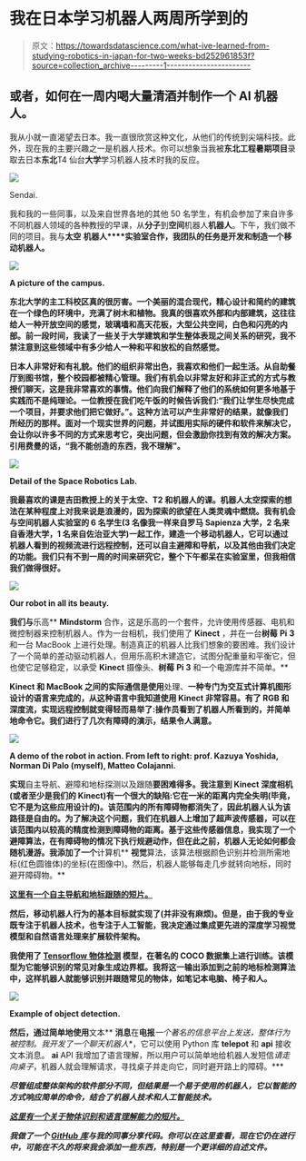 # 我在日本学习机器人两周所学到的

> 原文：<https://towardsdatascience.com/what-ive-learned-from-studying-robotics-in-japan-for-two-weeks-bd252961853f?source=collection_archive---------1----------------------->

## 或者，如何在一周内喝大量清酒并制作一个 AI 机器人。

我从小就一直渴望去日本。我一直很欣赏这种文化，从他们的传统到尖端科技。此外，现在我的主要兴趣之一是机器人技术。你可以想象当我被**东北工程暑期项目**录取去日本**东北**T4 仙台**大学**学习机器人技术时我的反应。

![](img/2f7464d594a2cf2dcebb7681d5eeb840.png)

Sendai.

我和我的一些同事，以及来自世界各地的其他 50 名学生，有机会参加了来自许多不同机器人领域的各种教授的早课，从**分子**到**空间**机器人**机器人**。下午，我们做不同的项目。我与**太空** **机器人****实验室合作，我团队的任务是开发和制造一个移动机器人。**

**![](img/638d63aeb65855d5ad83578d28d86e5b.png)**

**A picture of the campus.**

**东北大学的主工科校区真的很厉害。一个美丽的混合现代，精心设计和简约的建筑在一个绿色的环境中，充满了树木和植物。我真的很喜欢外部和内部建筑，这往往给人一种开放空间的感觉，玻璃墙和高天花板，大型公共空间，白色和闪亮的内部。前一段时间，我读了一些关于大学建筑和学生整体表现之间关系的研究，我不禁注意到这些领域中有多少给人一种和平和放松的自然感觉。**

**日本人非常好和有礼貌。他们的组织非常出色，我喜欢和他们一起生活。从自助餐厅到图书馆，整个校园都被精心管理。我们有机会以非常友好和非正式的方式与教授们聊天，这是我非常喜欢的事情。他们向我们解释了他们的系统如何更多地基于实践而不是纯理论。一位教授在我们吃午饭的时候告诉我们:“我们让学生尽快完成一个项目，并要求他们把它做好。”。这种方法可以产生非常好的结果，就像我们所经历的那样。面对一个现实世界的问题，并试图用实际的硬件和软件来解决它，会让你以许多不同的方式来思考它，突出问题，但会激励你找到有效的解决方案。引用费曼的话，“我不能创造的东西，我不理解”。**

**![](img/9b53f35c942f573ca32f48b411379f57.png)**

**Detail of the Space Robotics Lab.**

**我最喜欢的课是吉田教授上的关于太空、T2 和机器人的课。机器人太空探索的想法在某种程度上对我来说是浪漫的，因为探索的欲望在人类灵魂中燃烧。我有机会与空间机器人实验室的 6 名学生(3 名像我一样来自罗马 Sapienza 大学，2 名来自香港大学，1 名来自佐治亚大学)一起工作，建造一个移动机器人，它可以通过机器人看到的视频流进行远程控制，还可以自主避障和导航，以及其他由我们决定的功能。我们只有不到一周的时间来研究它，整个下午都呆在实验室里，但我相信我们做得很好。**

**![](img/fa0cc41d6234bd6603113e4b3adc351c.png)**

**Our robot in all its beauty.**

**我们与**乐高** **Mindstorm** 合作，这是乐高的一个套件，允许使用传感器、电机和微控制器来控制机器人。作为一台相机，我们使用了 **Kinect** ，并在一台**树莓** **Pi** **3** 和一台 MacBook 上进行处理。制造真正的机器人比我们想象的要困难。我们设计了一个简单的差动驱动机器人，但用乐高积木建造它，试图分配重量和平衡它，但也使它足够稳定，以承受 **Kinect** 摄像头、**树莓** **Pi 3** 和一个电源库并不简单。**

**Kinect 和 MacBook 之间的实际通信是使用**处理、**一种专门为交互式计算机图形设计的语言来完成的，从这种语言中我知道使用 Kinect 非常容易。有了 RGB 和深度流，实现远程控制就变得轻而易举了:操作员看到了机器人所看到的，并简单地命令它。我们进行了几次有障碍的演示，结果令人满意。**

**![](img/6634a959fe912c044e62fa26067fd388.png)**

**A demo of the robot in action. From left to right: prof. Kazuya Yoshida, Norman Di Palo (myself), Matteo Colajanni.**

**实现**自主导航、避障和地标探测以及跟随**要困难得多。我注意到 Kinect 深度相机(或者至少是我们的 Kinect)有一个很大的缺陷:它在一米的距离内完全失明(毕竟，它不是为这些应用设计的)。该范围内的所有障碍物都消失了，因此机器人认为该路径是自由的。为了解决这个问题，我们在机器人上增加了超声波传感器，可以在该范围内以较高的精度检测到障碍物的距离。基于这些传感器信息，我实现了一个避障算法，在有障碍物的情况下执行规避动作，但在此之前，机器人无论如何都会随机漫游。我添加了一个**计算机** **视觉**算法，该算法根据颜色识别并检测所需地标(红色圆锥体)的坐标(在图像中)。然后，机器人能够每走几步就转向地标，同时避开障碍物。**

**[这里有一个自主导航和地标跟随的短片。](https://vimeo.com/228887235)**

**然后，移动机器人行为的基本目标就实现了(并非没有麻烦)。但是，由于我的专业既专注于机器人技术，也专注于人工智能，我决定通过集成更先进的深度学习视觉模型和自然语言处理来扩展软件架构。**

**我使用了 [**Tensorflow** **物体检测**](https://github.com/tensorflow/models) 模型，在著名的 **COCO** 数据集上进行训练。该模型为它能够识别的常见对象生成边界框。我将这一输出添加到之前的地标检测算法中，这样机器人就能够识别并跟随常见的物体，如笔记本电脑、椅子和人。**

**![](img/11e9bbb50b9df3a9f2807b7006b472a1.png)**

**Example of object detection.**

**然后，通过简单地使用**文本** **消息**在**电报***一个著名的信息平台上发送，整体行为被控制。我开发了一个**聊天机器人**，它可以使用 Python 库 **telepot** 和 **api** 接收文本消息。 **ai** API 我增加了语言理解，所以用户可以简单地给机器人发短信*请走向桌子*，机器人就会理解请求，寻找桌子并走向它，同时避开路上的障碍。***

***尽管组成整体架构的软件部分不同，但结果是一个易于使用的机器人，它以智能的方式响应简单的命令，结合了机器人技术和人工智能技术。***

***[这里有一个关于物体识别和语言理解能力的短片。](https://vimeo.com/228864703)***

***我做了一个 [GitHub 库](https://github.com/normandipalo/ai-mobile-robot-SRL)与我的同事分享代码。你可以在这里查看，现在它仍在进行中，可能在不久的将来我会添加一些东西，特别是一个更详细的自述文件。***